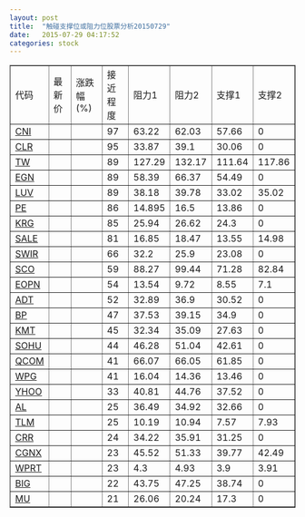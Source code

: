 ```yaml
---
layout: post
title:  "触碰支撑位或阻力位股票分析20150729"
date:   2015-07-29 04:17:52
categories: stock
---
```

<script type="text/javascript">
var stockList = []
stockList.push('gb_cni');
stockList.push('gb_clr');
stockList.push('gb_tw');
stockList.push('gb_egn');
stockList.push('gb_luv');
stockList.push('gb_pe');
stockList.push('gb_krg');
stockList.push('gb_sale');
stockList.push('gb_swir');
stockList.push('gb_sco');
stockList.push('gb_eopn');
stockList.push('gb_adt');
stockList.push('gb_bp');
stockList.push('gb_kmt');
stockList.push('gb_sohu');
stockList.push('gb_qcom');
stockList.push('gb_wpg');
stockList.push('gb_yhoo');
stockList.push('gb_al');
stockList.push('gb_tlm');
stockList.push('gb_crr');
stockList.push('gb_cgnx');
stockList.push('gb_wprt');
stockList.push('gb_big');
stockList.push('gb_mu');
</script>
<table border="1">
 <tr>
 <td>代码</td>
 <td>最新价</td>
 <td>涨跌幅(%)</td>
 <td>接近程度</td>
 <td>阻力1</td>
 <td>阻力2</td>
 <td>支撑1</td>
 <td>支撑2</td>
</tr>
  <tr id="cni" class="red">
  <td><a href="http://stock.finance.sina.com.cn/usstock/quotes/CNI.html" target="_blank">CNI</a></td><td></td><td></td><td>97</td><td>63.22</td><td>62.03</td><td>57.66</td><td>0</td></tr>
  <tr id="clr" class="red">
  <td><a href="http://stock.finance.sina.com.cn/usstock/quotes/CLR.html" target="_blank">CLR</a></td><td></td><td></td><td>95</td><td>33.87</td><td>39.1</td><td>30.06</td><td>0</td></tr>
  <tr id="tw" class="red">
  <td><a href="http://stock.finance.sina.com.cn/usstock/quotes/TW.html" target="_blank">TW</a></td><td></td><td></td><td>89</td><td>127.29</td><td>132.17</td><td>111.64</td><td>117.86</td></tr>
  <tr id="egn" class="green">
  <td><a href="http://stock.finance.sina.com.cn/usstock/quotes/EGN.html" target="_blank">EGN</a></td><td></td><td></td><td>89</td><td>58.39</td><td>66.37</td><td>54.49</td><td>0</td></tr>
  <tr id="luv" class="green">
  <td><a href="http://stock.finance.sina.com.cn/usstock/quotes/LUV.html" target="_blank">LUV</a></td><td></td><td></td><td>89</td><td>38.18</td><td>39.78</td><td>33.02</td><td>35.02</td></tr>
  <tr id="pe" class="green">
  <td><a href="http://stock.finance.sina.com.cn/usstock/quotes/PE.html" target="_blank">PE</a></td><td></td><td></td><td>86</td><td>14.895</td><td>16.5</td><td>13.86</td><td>0</td></tr>
  <tr id="krg" class="red">
  <td><a href="http://stock.finance.sina.com.cn/usstock/quotes/KRG.html" target="_blank">KRG</a></td><td></td><td></td><td>85</td><td>25.94</td><td>26.62</td><td>24.3</td><td>0</td></tr>
  <tr id="sale" class="green">
  <td><a href="http://stock.finance.sina.com.cn/usstock/quotes/SALE.html" target="_blank">SALE</a></td><td></td><td></td><td>81</td><td>16.85</td><td>18.47</td><td>13.55</td><td>14.98</td></tr>
  <tr id="swir" class="green">
  <td><a href="http://stock.finance.sina.com.cn/usstock/quotes/SWIR.html" target="_blank">SWIR</a></td><td></td><td></td><td>66</td><td>32.2</td><td>25.9</td><td>23.08</td><td>0</td></tr>
  <tr id="sco" class="red">
  <td><a href="http://stock.finance.sina.com.cn/usstock/quotes/SCO.html" target="_blank">SCO</a></td><td></td><td></td><td>59</td><td>88.27</td><td>99.44</td><td>71.28</td><td>82.84</td></tr>
  <tr id="eopn" class="green">
  <td><a href="http://stock.finance.sina.com.cn/usstock/quotes/EOPN.html" target="_blank">EOPN</a></td><td></td><td></td><td>54</td><td>13.54</td><td>9.72</td><td>8.55</td><td>7.1</td></tr>
  <tr id="adt" class="green">
  <td><a href="http://stock.finance.sina.com.cn/usstock/quotes/ADT.html" target="_blank">ADT</a></td><td></td><td></td><td>52</td><td>32.89</td><td>36.9</td><td>30.52</td><td>0</td></tr>
  <tr id="bp" class="red">
  <td><a href="http://stock.finance.sina.com.cn/usstock/quotes/BP.html" target="_blank">BP</a></td><td></td><td></td><td>47</td><td>37.53</td><td>39.15</td><td>34.9</td><td>0</td></tr>
  <tr id="kmt" class="red">
  <td><a href="http://stock.finance.sina.com.cn/usstock/quotes/KMT.html" target="_blank">KMT</a></td><td></td><td></td><td>45</td><td>32.34</td><td>35.09</td><td>27.63</td><td>0</td></tr>
  <tr id="sohu" class="green">
  <td><a href="http://stock.finance.sina.com.cn/usstock/quotes/SOHU.html" target="_blank">SOHU</a></td><td></td><td></td><td>44</td><td>46.28</td><td>51.04</td><td>42.61</td><td>0</td></tr>
  <tr id="qcom" class="green">
  <td><a href="http://stock.finance.sina.com.cn/usstock/quotes/QCOM.html" target="_blank">QCOM</a></td><td></td><td></td><td>41</td><td>66.07</td><td>66.05</td><td>61.85</td><td>0</td></tr>
  <tr id="wpg" class="green">
  <td><a href="http://stock.finance.sina.com.cn/usstock/quotes/WPG.html" target="_blank">WPG</a></td><td></td><td></td><td>41</td><td>16.04</td><td>14.36</td><td>13.46</td><td>0</td></tr>
  <tr id="yhoo" class="green">
  <td><a href="http://stock.finance.sina.com.cn/usstock/quotes/YHOO.html" target="_blank">YHOO</a></td><td></td><td></td><td>33</td><td>40.81</td><td>44.76</td><td>37.52</td><td>0</td></tr>
  <tr id="al" class="green">
  <td><a href="http://stock.finance.sina.com.cn/usstock/quotes/AL.html" target="_blank">AL</a></td><td></td><td></td><td>25</td><td>36.49</td><td>34.92</td><td>32.66</td><td>0</td></tr>
  <tr id="tlm" class="green">
  <td><a href="http://stock.finance.sina.com.cn/usstock/quotes/TLM.html" target="_blank">TLM</a></td><td></td><td></td><td>25</td><td>10.19</td><td>10.94</td><td>7.57</td><td>7.93</td></tr>
  <tr id="crr" class="red">
  <td><a href="http://stock.finance.sina.com.cn/usstock/quotes/CRR.html" target="_blank">CRR</a></td><td></td><td></td><td>24</td><td>34.22</td><td>35.91</td><td>31.25</td><td>0</td></tr>
  <tr id="cgnx" class="red">
  <td><a href="http://stock.finance.sina.com.cn/usstock/quotes/CGNX.html" target="_blank">CGNX</a></td><td></td><td></td><td>23</td><td>45.52</td><td>51.33</td><td>39.77</td><td>42.49</td></tr>
  <tr id="wprt" class="green">
  <td><a href="http://stock.finance.sina.com.cn/usstock/quotes/WPRT.html" target="_blank">WPRT</a></td><td></td><td></td><td>23</td><td>4.3</td><td>4.93</td><td>3.9</td><td>3.91</td></tr>
  <tr id="big" class="red">
  <td><a href="http://stock.finance.sina.com.cn/usstock/quotes/BIG.html" target="_blank">BIG</a></td><td></td><td></td><td>22</td><td>43.75</td><td>47.25</td><td>38.74</td><td>0</td></tr>
  <tr id="mu" class="red">
  <td><a href="http://stock.finance.sina.com.cn/usstock/quotes/MU.html" target="_blank">MU</a></td><td></td><td></td><td>21</td><td>26.06</td><td>20.24</td><td>17.3</td><td>0</td></tr>
</table>

